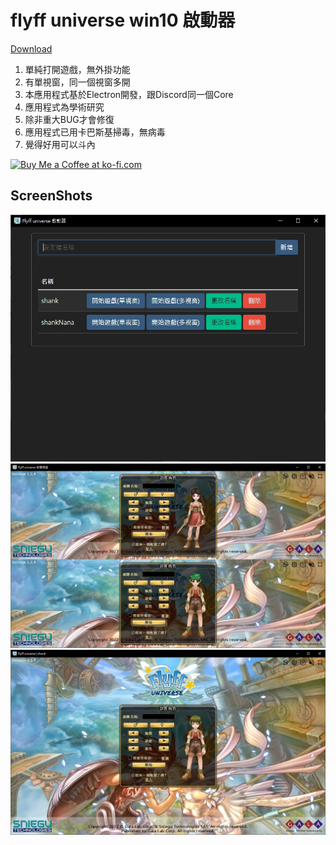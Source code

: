 # flyff universe win10 啟動器

[Download](https://github.com/yungming/flyff-universe-launch/releases/download/1.0.3/flyff.universe.launch.rar)

1. 單純打開遊戲，無外掛功能
2. 有單視窗，同一個視窗多開
3. 本應用程式基於Electron開發，跟Discord同一個Core
4. 應用程式為學術研究
5. 除非重大BUG才會修復
6. 應用程式已用卡巴斯基掃毒，無病毒
7. 覺得好用可以斗內

<a href='https://ko-fi.com/Z8Z7GSFJE' target='_blank'><img height='36' style='border:0px;height:36px;' src='https://storage.ko-fi.com/cdn/kofi2.png?v=3' border='0' alt='Buy Me a Coffee at ko-fi.com' /></a>

## ScreenShots
![main window](screenShots/main.jpg)
![multiWindows.jpg](screenShots/multiWindows.jpg)
![singleWindow.jpg](screenShots/singleWindow.jpg)


